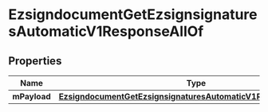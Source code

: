 

# EzsigndocumentGetEzsignsignaturesAutomaticV1ResponseAllOf


## Properties

| Name | Type | Description | Notes |
|------------ | ------------- | ------------- | -------------|
|**mPayload** | [**EzsigndocumentGetEzsignsignaturesAutomaticV1ResponseMPayload**](EzsigndocumentGetEzsignsignaturesAutomaticV1ResponseMPayload.md) |  |  |



